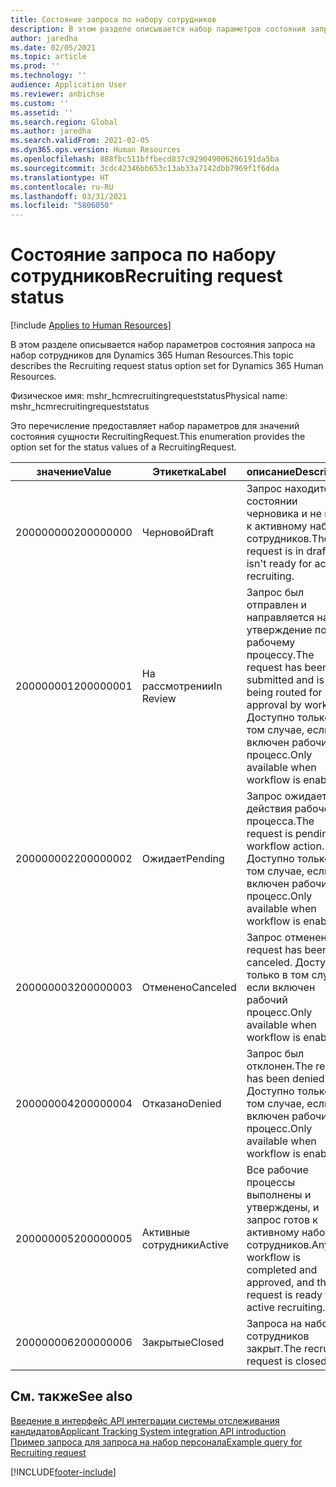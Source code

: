 ```yaml
---
title: Состояние запроса по набору сотрудников
description: В этом разделе описывается набор параметров состояния запроса на набор сотрудников для Dynamics 365 Human Resources.
author: jaredha
ms.date: 02/05/2021
ms.topic: article
ms.prod: ''
ms.technology: ''
audience: Application User
ms.reviewer: anbichse
ms.custom: ''
ms.assetid: ''
ms.search.region: Global
ms.author: jaredha
ms.search.validFrom: 2021-02-05
ms.dyn365.ops.version: Human Resources
ms.openlocfilehash: 888fbc511bffbecd837c929049006266191da5ba
ms.sourcegitcommit: 3cdc42346bb653c13ab33a7142dbb7969f1f6dda
ms.translationtype: HT
ms.contentlocale: ru-RU
ms.lasthandoff: 03/31/2021
ms.locfileid: "5806050"
---
```

# <a name="recruiting-request-status"></a><span data-ttu-id="81616-103">Состояние запроса по набору сотрудников</span><span class="sxs-lookup"><span data-stu-id="81616-103">Recruiting request status</span></span>

[!include [Applies to Human Resources](../includes/applies-to-hr.md)]

<span data-ttu-id="81616-104">В этом разделе описывается набор параметров состояния запроса на набор сотрудников для Dynamics 365 Human Resources.</span><span class="sxs-lookup"><span data-stu-id="81616-104">This topic describes the Recruiting request status option set for Dynamics 365 Human Resources.</span></span>

<span data-ttu-id="81616-105">Физическое имя: mshr_hcmrecruitingrequeststatus</span><span class="sxs-lookup"><span data-stu-id="81616-105">Physical name: mshr_hcmrecruitingrequeststatus</span></span>

<span data-ttu-id="81616-106">Это перечисление предоставляет набор параметров для значений состояния сущности RecruitingRequest.</span><span class="sxs-lookup"><span data-stu-id="81616-106">This enumeration provides the option set for the status values of a RecruitingRequest.</span></span>

| <span data-ttu-id="81616-107">значение</span><span class="sxs-lookup"><span data-stu-id="81616-107">Value</span></span> | <span data-ttu-id="81616-108">Этикетка</span><span class="sxs-lookup"><span data-stu-id="81616-108">Label</span></span> | <span data-ttu-id="81616-109">описание</span><span class="sxs-lookup"><span data-stu-id="81616-109">Description</span></span> |
| --- | --- | --- |
| <span data-ttu-id="81616-110">200000000</span><span class="sxs-lookup"><span data-stu-id="81616-110">200000000</span></span> | <span data-ttu-id="81616-111">Черновой</span><span class="sxs-lookup"><span data-stu-id="81616-111">Draft</span></span> | <span data-ttu-id="81616-112">Запрос находится в состоянии черновика и не готов к активному набору сотрудников.</span><span class="sxs-lookup"><span data-stu-id="81616-112">The request is in draft and isn't ready for active recruiting.</span></span> |
| <span data-ttu-id="81616-113">200000001</span><span class="sxs-lookup"><span data-stu-id="81616-113">200000001</span></span> | <span data-ttu-id="81616-114">На рассмотрении</span><span class="sxs-lookup"><span data-stu-id="81616-114">In Review</span></span> | <span data-ttu-id="81616-115">Запрос был отправлен и направляется на утверждение по рабочему процессу.</span><span class="sxs-lookup"><span data-stu-id="81616-115">The request has been submitted and is being routed for approval by workflow.</span></span> <span data-ttu-id="81616-116">Доступно только в том случае, если включен рабочий процесс.</span><span class="sxs-lookup"><span data-stu-id="81616-116">Only available when workflow is enabled.</span></span> |
| <span data-ttu-id="81616-117">200000002</span><span class="sxs-lookup"><span data-stu-id="81616-117">200000002</span></span> | <span data-ttu-id="81616-118">Ожидает</span><span class="sxs-lookup"><span data-stu-id="81616-118">Pending</span></span> | <span data-ttu-id="81616-119">Запрос ожидает действия рабочего процесса.</span><span class="sxs-lookup"><span data-stu-id="81616-119">The request is pending workflow action.</span></span> <span data-ttu-id="81616-120">Доступно только в том случае, если включен рабочий процесс.</span><span class="sxs-lookup"><span data-stu-id="81616-120">Only available when workflow is enabled.</span></span> |
| <span data-ttu-id="81616-121">200000003</span><span class="sxs-lookup"><span data-stu-id="81616-121">200000003</span></span> | <span data-ttu-id="81616-122">Отменено</span><span class="sxs-lookup"><span data-stu-id="81616-122">Canceled</span></span> | <span data-ttu-id="81616-123">Запрос отменен.</span><span class="sxs-lookup"><span data-stu-id="81616-123">The request has been canceled.</span></span> <span data-ttu-id="81616-124">Доступно только в том случае, если включен рабочий процесс.</span><span class="sxs-lookup"><span data-stu-id="81616-124">Only available when workflow is enabled.</span></span> |
| <span data-ttu-id="81616-125">200000004</span><span class="sxs-lookup"><span data-stu-id="81616-125">200000004</span></span> | <span data-ttu-id="81616-126">Отказано</span><span class="sxs-lookup"><span data-stu-id="81616-126">Denied</span></span> | <span data-ttu-id="81616-127">Запрос был отклонен.</span><span class="sxs-lookup"><span data-stu-id="81616-127">The request has been denied.</span></span> <span data-ttu-id="81616-128">Доступно только в том случае, если включен рабочий процесс.</span><span class="sxs-lookup"><span data-stu-id="81616-128">Only available when workflow is enabled.</span></span> |
| <span data-ttu-id="81616-129">200000005</span><span class="sxs-lookup"><span data-stu-id="81616-129">200000005</span></span> | <span data-ttu-id="81616-130">Активные сотрудники</span><span class="sxs-lookup"><span data-stu-id="81616-130">Active</span></span> | <span data-ttu-id="81616-131">Все рабочие процессы выполнены и утверждены, и запрос готов к активному набору сотрудников.</span><span class="sxs-lookup"><span data-stu-id="81616-131">Any workflow is completed and approved, and the request is ready for active recruiting.</span></span> |
| <span data-ttu-id="81616-132">200000006</span><span class="sxs-lookup"><span data-stu-id="81616-132">200000006</span></span> | <span data-ttu-id="81616-133">Закрытые</span><span class="sxs-lookup"><span data-stu-id="81616-133">Closed</span></span> | <span data-ttu-id="81616-134">Запроса на набор сотрудников закрыт.</span><span class="sxs-lookup"><span data-stu-id="81616-134">The recruiting request is closed.</span></span> |

## <a name="see-also"></a><span data-ttu-id="81616-135">См. также</span><span class="sxs-lookup"><span data-stu-id="81616-135">See also</span></span>

[<span data-ttu-id="81616-136">Введение в интерфейс API интеграции системы отслеживания кандидатов</span><span class="sxs-lookup"><span data-stu-id="81616-136">Applicant Tracking System integration API introduction</span></span>](hr-admin-integration-ats-api-introduction.md)<br>
[<span data-ttu-id="81616-137">Пример запроса для запроса на набор персонала</span><span class="sxs-lookup"><span data-stu-id="81616-137">Example query for Recruiting request</span></span>](hr-admin-integration-ats-api-recruiting-request-example-query.md)


[!INCLUDE[footer-include](../includes/footer-banner.md)]
